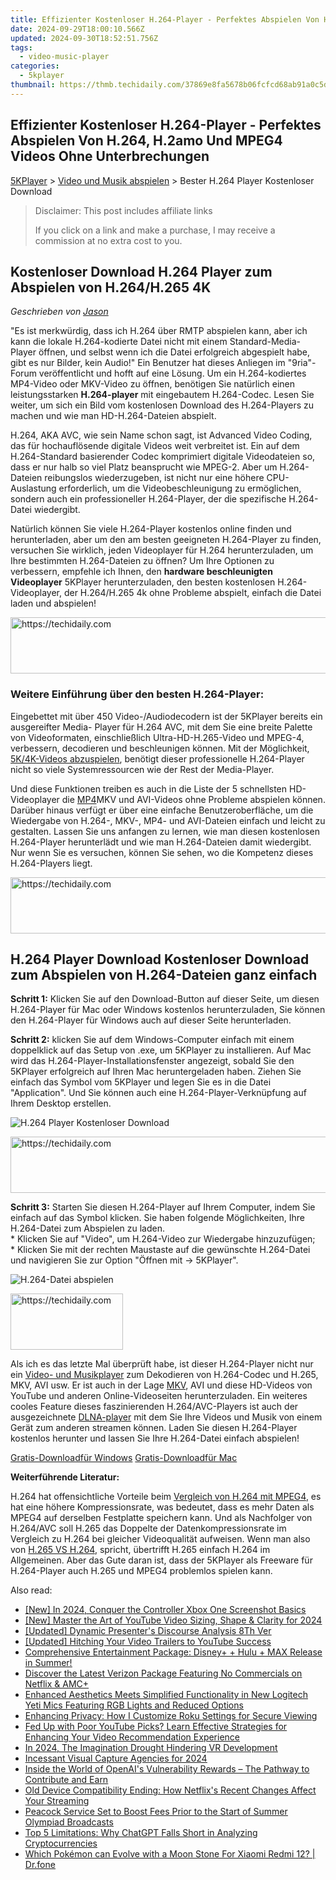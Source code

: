 ```yaml
---
title: Effizienter Kostenloser H.264-Player - Perfektes Abspielen Von H.264, H.2amo Und MPEG4 Videos Ohne Unterbrechungen
date: 2024-09-29T18:00:10.566Z
updated: 2024-09-30T18:52:51.756Z
tags:
  - video-music-player
categories:
  - 5kplayer
thumbnail: https://thmb.techidaily.com/37869e8fa5678b06fcfcd68ab91a0c5d831e481d46c032a8d8313dfde48c7a09.jpg
---
```


## Effizienter Kostenloser H.264-Player - Perfektes Abspielen Von H.264, H.2amo Und MPEG4 Videos Ohne Unterbrechungen

[5KPlayer](https://tools.techidaily.com/5kplayer/products/) \> [Video und Musik abspielen](https://tools.techidaily.com/5kplayer/video-music-player/) \> Bester H.264 Player Kostenloser Download 

>  Disclaimer: This post includes affiliate links
>
>  If you click on a link and make a purchase, I may receive a commission at no extra cost to you.
>

## Kostenloser Download H.264 Player zum Abspielen von H.264/H.265 4K

 _Geschrieben von [Jason](https://www.quora.com/profile/Jason-Copper-1)_

"Es ist merkwürdig, dass ich H.264 über RMTP abspielen kann, aber ich kann die lokale H.264-kodierte Datei nicht mit einem Standard-Media-Player öffnen, und selbst wenn ich die Datei erfolgreich abgespielt habe, gibt es nur Bilder, kein Audio!" Ein Benutzer hat dieses Anliegen im "9ria"-Forum veröffentlicht und hofft auf eine Lösung. Um ein H.264-kodiertes MP4-Video oder MKV-Video zu öffnen, benötigen Sie natürlich einen leistungsstarken **H.264-player** mit eingebautem H.264-Codec. Lesen Sie weiter, um sich ein Bild vom kostenlosen Download des H.264-Players zu machen und wie man HD-H.264-Dateien abspielt. 

H.264, AKA AVC, wie sein Name schon sagt, ist Advanced Video Coding, das für hochauflösende digitale Videos weit verbreitet ist. Ein auf dem H.264-Standard basierender Codec komprimiert digitale Videodateien so, dass er nur halb so viel Platz beansprucht wie MPEG-2\. Aber um H.264-Dateien reibungslos wiederzugeben, ist nicht nur eine höhere CPU-Auslastung erforderlich, um die Videobeschleunigung zu ermöglichen, sondern auch ein professioneller H.264-Player, der die spezifische H.264-Datei wiedergibt. 

Natürlich können Sie viele H.264-Player kostenlos online finden und herunterladen, aber um den am besten geeigneten H.264-Player zu finden, versuchen Sie wirklich, jeden Videoplayer für H.264 herunterzuladen, um Ihre bestimmten H.264-Dateien zu öffnen? Um Ihre Optionen zu verbessern, empfehle ich Ihnen, den **hardware beschleunigten Videoplayer** 5KPlayer herunterzuladen, den besten kostenlosen H.264-Videoplayer, der H.264/H.265 4k ohne Probleme abspielt, einfach die Datei laden und abspielen! 

<!-- affiliate ads begin -->
<a href="https://ephamedtechinc.pxf.io/c/5597632/2126493/26400" target="_top" id="2126493">
  <img src="//a.impactradius-go.com/display-ad/26400-2126493" border="0" alt="https://techidaily.com" width="640" height="90"/>
</a>
<img height="0" width="0" src="https://ephamedtechinc.pxf.io/i/5597632/2126493/26400" style="position:absolute;visibility:hidden;" border="0" />
<!-- affiliate ads end -->

###  Weitere Einführung über den besten H.264-Player:

Eingebettet mit über 450 Video-/Audiodecodern ist der 5KPlayer bereits ein ausgereifter Media- Player für H.264 AVC, mit dem Sie eine breite Palette von Videoformaten, einschließlich Ultra-HD-H.265-Video und MPEG-4, verbessern, decodieren und beschleunigen können. Mit der Möglichkeit, [5K/4K-Videos abzuspielen](https://tools.techidaily.com/5kplayer/video-music-player/), benötigt dieser professionelle H.264-Player nicht so viele Systemressourcen wie der Rest der Media-Player. 

Und diese Funktionen treiben es auch in die Liste der 5 schnellsten HD-Videoplayer die [MP4](https://tools.techidaily.com/5kplayer/video-music-player/)MKV und AVI-Videos ohne Probleme abspielen können. Darüber hinaus verfügt er über eine einfache Benutzeroberfläche, um die Wiedergabe von H.264-, MKV-, MP4- und AVI-Dateien einfach und leicht zu gestalten. Lassen Sie uns anfangen zu lernen, wie man diesen kostenlosen H.264-Player herunterlädt und wie man H.264-Dateien damit wiedergibt. Nur wenn Sie es versuchen, können Sie sehen, wo die Kompetenz dieses H.264-Players liegt. 

<!-- affiliate ads begin -->
<a href="https://appsumo.8odi.net/c/5597632/1062447/7443" target="_top" id="1062447">
  <img src="//a.impactradius-go.com/display-ad/7443-1062447" border="0" alt="https://techidaily.com" width="600" height="90"/>
</a>
<img height="0" width="0" src="https://appsumo.8odi.net/i/5597632/1062447/7443" style="position:absolute;visibility:hidden;" border="0" />
<!-- affiliate ads end -->

## H.264 Player Download Kostenloser Download zum Abspielen von H.264-Dateien ganz einfach

**Schritt 1:** Klicken Sie auf den Download-Button auf dieser Seite, um diesen H.264-Player für Mac oder Windows kostenlos herunterzuladen, Sie können den H.264-Player für Windows auch auf dieser Seite herunterladen. 

**Schritt 2:** klicken Sie auf dem Windows-Computer einfach mit einem doppelklick auf das Setup von .exe, um 5KPlayer zu installieren. Auf Mac wird das H.264-Player-Installationsfenster angezeigt, sobald Sie den 5KPlayer erfolgreich auf Ihren Mac heruntergeladen haben. Ziehen Sie einfach das Symbol vom 5KPlayer und legen Sie es in die Datei "Application". Und Sie können auch eine H.264-Player-Verknüpfung auf Ihrem Desktop erstellen.

![H.264 Player Kostenloser Download](https://www.5kplayer.com/video-music-player-de/../video-music-player/img/ui-mac.jpg) 

<!-- affiliate ads begin -->
<a href="https://imp.i357552.net/c/5597632/1006793/11832" target="_top" id="1006793">
  <img src="//a.impactradius-go.com/display-ad/11832-1006793" border="0" alt="https://techidaily.com" width="728" height="90"/>
</a>
<img height="0" width="0" src="https://imp.i357552.net/i/5597632/1006793/11832" style="position:absolute;visibility:hidden;" border="0" />
<!-- affiliate ads end -->

**Schritt 3:** Starten Sie diesen H.264-Player auf Ihrem Computer, indem Sie einfach auf das Symbol klicken. Sie haben folgende Möglichkeiten, Ihre H.264-Datei zum Abspielen zu laden.   
\* Klicken Sie auf "Video", um H.264-Video zur Wiedergabe hinzuzufügen;   
\* Klicken Sie mit der rechten Maustaste auf die gewünschte H.264-Datei und navigieren Sie zur Option "Öffnen mit -> 5KPlayer". 

![H.264-Datei abspielen](https://www.5kplayer.com/video-music-player-de/../video-music-player/img/5kplayer-ver-dlna.jpg) 

<!-- affiliate ads begin -->
<a href="https://25home.pxf.io/c/5597632/2148639/16836" target="_top" id="2148639">
  <img src="//a.impactradius-go.com/display-ad/16836-2148639" border="0" alt="https://techidaily.com" width="180" height="90"/>
</a>
<img height="0" width="0" src="https://25home.pxf.io/i/5597632/2148639/16836" style="position:absolute;visibility:hidden;" border="0" />
<!-- affiliate ads end -->

Als ich es das letzte Mal überprüft habe, ist dieser H.264-Player nicht nur ein [Video- und Musikplayer](https://tools.techidaily.com/5kplayer/video-music-player/) zum Dekodieren von H.264-Codec und H.265, MKV, AVI usw. Er ist auch in der Lage [MKV](https://tools.techidaily.com/5kplayer/video-music-player/), AVI und diese HD-Videos von YouTube und anderen Online-Videoseiten herunterzuladen. Ein weiteres cooles Feature dieses faszinierenden H.264/AVC-Players ist auch der ausgezeichnete [DLNA-player](https://tools.techidaily.com/5kplayer/dlna/) mit dem Sie Ihre Videos und Musik von einem Gerät zum anderen streamen können. Laden Sie diesen H.264-Player kostenlos herunter und lassen Sie Ihre H.264-Datei einfach abspielen! 

[Gratis-Downloadfür Windows](https://tools.techidaily.com/5kplayer/products/) [Gratis-Downloadfür Mac](https://tools.techidaily.com/5kplayer/products/) 

**Weiterführende Literatur:** 

H.264 hat offensichtliche Vorteile beim [Vergleich von H.264 mit MPEG4](https://tools.techidaily.com/macxdvd/products/), es hat eine höhere Kompressionsrate, was bedeutet, dass es mehr Daten als MPEG4 auf derselben Festplatte speichern kann. Und als Nachfolger von H.264/AVC soll H.265 das Doppelte der Datenkompressionsrate im Vergleich zu H.264 bei gleicher Videoqualität aufweisen. Wenn man also von [H.265 VS H.264](https://tools.techidaily.com/winxdvd/products/), spricht, übertrifft H.265 einfach H.264 im Allgemeinen. Aber das Gute daran ist, dass der 5KPlayer als Freeware für H.264-Player auch H.265 und MPEG4 problemlos spielen kann.

<ins class="adsbygoogle"
     style="display:block"
     data-ad-format="autorelaxed"
     data-ad-client="ca-pub-7571918770474297"
     data-ad-slot="1223367746"></ins>

<ins class="adsbygoogle"
     style="display:block"
     data-ad-client="ca-pub-7571918770474297"
     data-ad-slot="8358498916"
     data-ad-format="auto"
     data-full-width-responsive="true"></ins>

<span class="atpl-alsoreadstyle">Also read:</span>
<div><ul>
<li><a href="https://screen-mirroring-recording.techidaily.com/new-in-2024-conquer-the-controller-xbox-one-screenshot-basics/"><u>[New] In 2024, Conquer the Controller Xbox One Screenshot Basics</u></a></li>
<li><a href="https://youtube-web.techidaily.com/aster-the-art-of-youtube-video-sizing-shape-and-clarity-for-2024/"><u>[New] Master the Art of YouTube Video Sizing, Shape & Clarity for 2024</u></a></li>
<li><a href="https://screen-recording.techidaily.com/updated-dynamic-presenters-discourse-analysis-8th-ver/"><u>[Updated] Dynamic Presenter's Discourse Analysis 8Th Ver</u></a></li>
<li><a href="https://youtube-tips.techidaily.com/ed-hitching-your-video-trailers-to-youtube-success/"><u>[Updated] Hitching Your Video Trailers to YouTube Success</u></a></li>
<li><a href="https://media-tips.techidaily.com/comprehensive-entertainment-package-disneyplus-plus-hulu-plus-max-release-in-summer/"><u>Comprehensive Entertainment Package: Disney+ + Hulu + MAX Release in Summer!</u></a></li>
<li><a href="https://media-tips.techidaily.com/discover-the-latest-verizon-package-featuring-no-commercials-on-netflix-and-amcplus/"><u>Discover the Latest Verizon Package Featuring No Commercials on Netflix & AMC+</u></a></li>
<li><a href="https://media-tips.techidaily.com/enhanced-aesthetics-meets-simplified-functionality-in-new-logitech-yeti-mics-featuring-rgb-lights-and-reduced-options/"><u>Enhanced Aesthetics Meets Simplified Functionality in New Logitech Yeti Mics Featuring RGB Lights and Reduced Options</u></a></li>
<li><a href="https://media-tips.techidaily.com/enhancing-privacy-how-i-customize-roku-settings-for-secure-viewing/"><u>Enhancing Privacy: How I Customize Roku Settings for Secure Viewing</u></a></li>
<li><a href="https://media-tips.techidaily.com/fed-up-with-poor-youtube-picks-learn-effective-strategies-for-enhancing-your-video-recommendation-experience/"><u>Fed Up with Poor YouTube Picks? Learn Effective Strategies for Enhancing Your Video Recommendation Experience</u></a></li>
<li><a href="https://some-skills.techidaily.com/in-2024-the-imagination-drought-hindering-vr-development/"><u>In 2024, The Imagination Drought Hindering VR Development</u></a></li>
<li><a href="https://on-screen-recording.techidaily.com/incessant-visual-capture-agencies-for-2024/"><u>Incessant Visual Capture Agencies for 2024</u></a></li>
<li><a href="https://tech-hub.techidaily.com/inside-the-world-of-openais-vulnerability-rewards-the-pathway-to-contribute-and-earn/"><u>Inside the World of OpenAI's Vulnerability Rewards – The Pathway to Contribute and Earn</u></a></li>
<li><a href="https://media-tips.techidaily.com/old-device-compatibility-ending-how-netflixs-recent-changes-affect-your-streaming/"><u>Old Device Compatibility Ending: How Netflix's Recent Changes Affect Your Streaming</u></a></li>
<li><a href="https://media-tips.techidaily.com/peacock-service-set-to-boost-fees-prior-to-the-start-of-summer-olympiad-broadcasts/"><u>Peacock Service Set to Boost Fees Prior to the Start of Summer Olympiad Broadcasts</u></a></li>
<li><a href="https://tech-revival.techidaily.com/top-5-limitations-why-chatgpt-falls-short-in-analyzing-cryptocurrencies/"><u>Top 5 Limitations: Why ChatGPT Falls Short in Analyzing Cryptocurrencies</u></a></li>
<li><a href="https://android-pokemon-go.techidaily.com/which-pokemon-can-evolve-with-a-moon-stone-for-xiaomi-redmi-12-drfone-by-drfone-virtual-android/"><u>Which Pokémon can Evolve with a Moon Stone For Xiaomi Redmi 12? | Dr.fone</u></a></li>
</ul></div>

